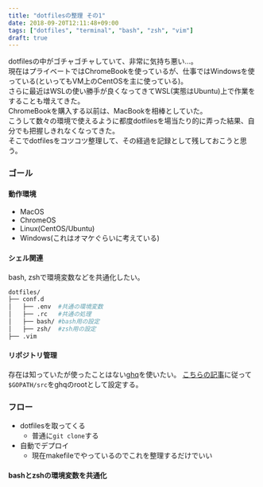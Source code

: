 ```yaml
---
title: "dotfilesの整理 その1"
date: 2018-09-20T12:11:48+09:00
tags: ["dotfiles", "terminal", "bash", "zsh", "vim"]
draft: true
---
```


dotfilesの中がゴチャゴチャしていて、非常に気持ち悪い…。  
現在はプライベートではChromeBookを使っているが、仕事ではWindowsを使っている(といってもVM上のCentOSを主に使っている)。  
さらに最近はWSLの使い勝手が良くなってきてWSL(実態はUbuntu)上で作業をすることも増えてきた。  
ChromeBookを購入する以前は、MacBookを相棒としていた。  
こうして数々の環境で使えるように都度dotfilesを場当たり的に弄った結果、自分でも把握しきれなくなってきた。  
そこでdotfilesをコツコツ整理して、その経過を記録として残しておこうと思う。  

### ゴール

#### 動作環境

- MacOS
- ChromeOS
- Linux(CentOS/Ubuntu)
- Windows(これはオマケぐらいに考えている)

#### シェル関連

bash, zshで環境変数などを共通化したい。

```.sh
dotfiles/
├── conf.d
│   ├── .env  #共通の環境変数
│   ├── .rc   #共通の処理
│   ├── bash/ #bash用の設定
│   ├── zsh/  #zsh用の設定
├── .vim
```

#### リポジトリ管理

存在は知っていたが使ったことはない[ghq](https://github.com/motemen/ghq)を使いたい。
[こちらの記事](http://dojineko.hateblo.jp/entry/2016/09/09/001754)に従って`$GOPATH/src`をghqのrootとして設定する。

### フロー

- dotfilesを取ってくる
  - 普通に`git clone`する
- 自動でデプロイ
  - 現在makefileでやっているのでこれを整理するだけでいい

#### bashとzshの環境変数を共通化
